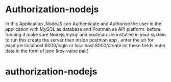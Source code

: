 # Authorization-nodejs
In this Application ,NodeJS can Authenticate and Authorise the user in the application with MySQL as database and Postman as API platform.
before running it make sure Nodejs,mysql and postman are installed in your system
to run this 
create the server
then inside postman app , enter the url for example localhost:8000/login or localhost:8000/create
int these fields enter data in the form of json (key-value pair)


# authorization-nodejs
